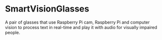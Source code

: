 # SmartVisionGlasses
A pair of glasses that use Raspberry Pi cam, Raspberry Pi and computer vision to process text in real-time and play it with audio for visually impaired people.
